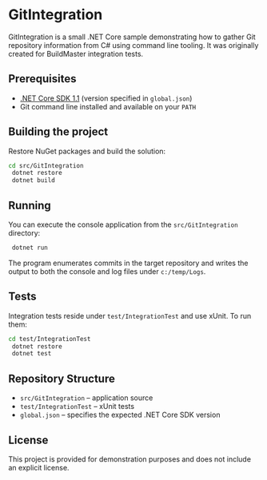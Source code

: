 # GitIntegration

GitIntegration is a small .NET Core sample demonstrating how to gather Git repository information from C# using command line tooling. It was originally created for BuildMaster integration tests.

## Prerequisites

- [.NET Core SDK 1.1](https://dotnet.microsoft.com/download/dotnet-core/1.1) (version specified in `global.json`)
- Git command line installed and available on your `PATH`

## Building the project

Restore NuGet packages and build the solution:

```bash
cd src/GitIntegration
 dotnet restore
 dotnet build
```

## Running

You can execute the console application from the `src/GitIntegration` directory:

```bash
 dotnet run
```

The program enumerates commits in the target repository and writes the output to both the console and log files under `c:/temp/Logs`.

## Tests

Integration tests reside under `test/IntegrationTest` and use xUnit. To run them:

```bash
cd test/IntegrationTest
 dotnet restore
 dotnet test
```

## Repository Structure

- `src/GitIntegration` – application source
- `test/IntegrationTest` – xUnit tests
- `global.json` – specifies the expected .NET Core SDK version

## License

This project is provided for demonstration purposes and does not include an explicit license.
